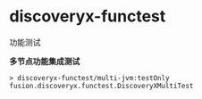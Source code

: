 # discoveryx-functest

功能测试

**多节点功能集成测试**

```sbtshell
> discoveryx-functest/multi-jvm:testOnly fusion.discoveryx.functest.DiscoveryXMultiTest
```
